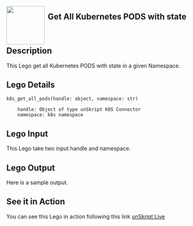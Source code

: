 [<img align="left" src="https://unskript.com/assets/favicon.png" width="100" height="100" style="padding-right: 5px">](https://unskript.com/assets/favicon.png) 
<h2>Get All Kubernetes PODS with state</h2>

<br>

## Description
This Lego get all Kubernetes PODS with state in a given Namespace.


## Lego Details

    k8s_get_all_pods(handle: object, namespace: str)

        handle: Object of type unSkript K8S Connector
        namespace: k8s namespace

## Lego Input
This Lego take two input handle and namespace.

## Lego Output
Here is a sample output.


## See it in Action

You can see this Lego in action following this link [unSkript Live](https://us.app.unskript.io)